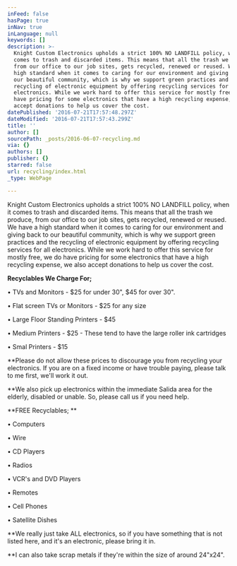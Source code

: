 ```yaml
---
inFeed: false
hasPage: true
inNav: true
inLanguage: null
keywords: []
description: >-
  Knight Custom Electronics upholds a strict 100% NO LANDFILL policy, when it
  comes to trash and discarded items. This means that all the trash we produce,
  from our office to our job sites, gets recycled, renewed or reused. We have a
  high standard when it comes to caring for our environment and giving back to
  our beautiful community, which is why we support green practices and the
  recycling of electronic equipment by offering recycling services for all
  electronics. While we work hard to offer this service for mostly free, we do
  have pricing for some electronics that have a high recycling expense, we also
  accept donations to help us cover the cost. 
datePublished: '2016-07-21T17:57:48.297Z'
dateModified: '2016-07-21T17:57:43.299Z'
title: ''
author: []
sourcePath: _posts/2016-06-07-recycling.md
via: {}
authors: []
publisher: {}
starred: false
url: recycling/index.html
_type: WebPage

---
```

Knight Custom Electronics upholds a strict 100% NO LANDFILL policy, when it comes to trash and discarded items. This means that all the trash we produce, from our office to our job sites, gets recycled, renewed or reused. We have a high standard when it comes to caring for our environment and giving back to our beautiful community, which is why we support green practices and the recycling of electronic equipment by offering recycling services for all electronics. While we work hard to offer this service for mostly free, we do have pricing for some electronics that have a high recycling expense, we also accept donations to help us cover the cost. 

**Recyclables We Charge For;**

• TVs and Monitors - $25 for under 30", $45 for over 30". 

• Flat screen TVs or Monitors - $25 for any size

• Large Floor Standing Printers - $45 

• Medium Printers - $25 - These tend to have the large roller ink cartridges

• Smal Printers - $15 

\*\*Please do not allow these prices to discourage you from recycling your electronics. If you are on a fixed income or have trouble paying, please talk to me first, we'll work it out. 

\*\*We also pick up electronics within the immediate Salida area for the elderly, disabled or unable. So, please call us if you need help. 

**FREE Recyclables; **

• Computers 

• Wire 

• CD Players 

• Radios 

• VCR's and DVD Players 

• Remotes

• Cell Phones

• Satellite Dishes 

\*\*We really just take ALL electronics, so if you have something that is not listed here, and it's an electronic, please bring it in.

\*\*I can also take scrap metals if they're within the size of around 24"x24".